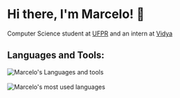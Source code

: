 # Hi there, I'm Marcelo! 👋
Computer Science student at [UFPR](https://ufpr.br/) and an intern at [Vidya](https://vidyatec.com/)
## Languages and Tools:
![Marcelo's Languages and tools](https://skillicons.dev/icons?i=ts,js,c,python,react,nodejs,postgresql)
<br />
<br />
![Marcelo's most used languages](https://github-readme-stats.vercel.app/api/top-langs/?username=marcelo-schreiber&amp;langs_count=5&amp;theme=radical)
